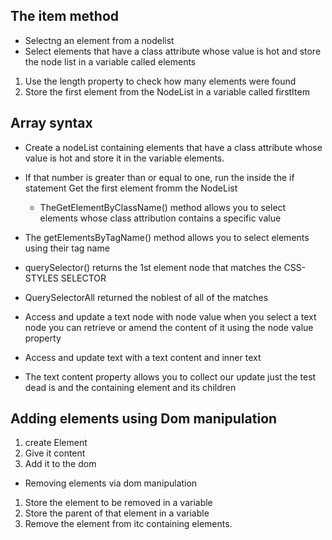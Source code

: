 ## The item method
- Selectng an element from a nodelist
- Select elements that have a class attribute whose value is hot and store the node list in a variable called elements
1. Use the length property to check how many elements were found
1. Store the first element from the NodeList in a variable called firstItem

## Array syntax
- Create a nodeList containing elements that have a class attribute whose value is hot and store it in the variable elements. 
- If that number is greater than or equal to one, run the inside the if statement
Get the first element fromm the NodeList 
  - TheGetElementByClassName() method allows you to select elements whose class attribution contains a specific value

 - The getElementsByTagName() method allows you to select elements using their tag name

 - querySelector() returns the 1st element node that matches the CSS-STYLES SELECTOR
 - QuerySelectorAll returned the noblest of all of the matches

 - Access and update a text node with node value 
when you select a text node you can retrieve or amend the content of it using the node value property

 - Access and update text with a text content and inner text

-  The text content property allows you to collect our update just the test dead is and the containing element and its children

## Adding elements using Dom manipulation
1. create Element
1. Give it content
1. Add it to the dom
- Removing elements via dom manipulation 
1. Store the element to be removed in a variable
1. Store the parent of that element in a variable
1. Remove the element from itc containing elements.
